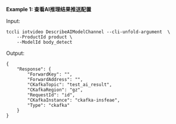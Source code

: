 **Example 1: 查看AI推理结果推送配置**



Input: 

```
tccli iotvideo DescribeAIModelChannel --cli-unfold-argument  \
    --ProductId product \
    --ModelId body_detect
```

Output: 
```
{
    "Response": {
        "ForwardKey": "",
        "ForwardAddress": "",
        "CKafkaTopic": "test_ai_result",
        "CKafkaRegion": "gz",
        "RequestId": "id",
        "CKafkaInstance": "ckafka-insfeae",
        "Type": "ckafka"
    }
}
```

